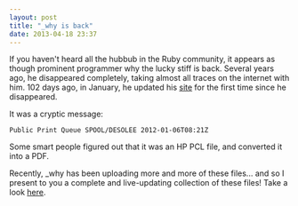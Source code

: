 ```yaml
---
layout: post
title: "_why is back"
date: 2013-04-18 23:37
---
```


If you haven't heard all the hubbub in the Ruby community, it appears as though prominent programmer why the lucky stiff is back. Several years ago, he disappeared completely, taking almost all traces on the internet with him. 102 days ago, in January, he updated his [site](http://whytheluckystiff.net) for the first time since he disappeared.

It was a cryptic message:

`Public Print Queue SPOOL/DESOLEE 2012-01-06T08:21Z`

Some smart people figured out that it was an HP PCL file, and converted it into a PDF.

Recently, \_why has been uploading more and more of these files... and so I present to you a complete and live-updating collection of these files! Take a look [here](http://why.apps.hypeno.de).
